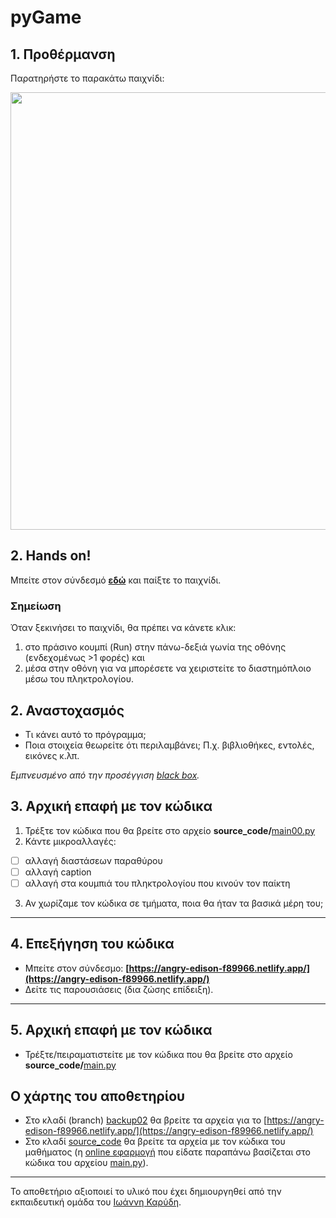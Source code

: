 # pyGame

## 1. Προθέρμανση

Παρατηρήστε το παρακάτω παιχνίδι:


<img src="https://github.com/diogenisAl/pyGame/blob/main/media/space_invaders_gif.gif" width="700">



## 2. Hands on!

Μπείτε στον σύνδεσμό **[εδώ](https://replit.com/@dioal/pyspaceinvaders?v=1)** και παίξτε το παιχνίδι.

### Σημείωση
Όταν ξεκινήσει το παιχνίδι, θα πρέπει να κάνετε κλικ:
1. στο πράσινο κουμπί (Run) στην πάνω-δεξιά γωνία της οθόνης (ενδεχομένως >1 φορές) και 
2. μέσα στην οθόνη
για να μπορέσετε να χειριστείτε το διαστημόπλοιο μέσω του πληκτρολογίου.


## 2. Αναστοχασμός

* Τι κάνει αυτό το πρόγραμμα;
* Ποια στοιχεία θεωρείτε ότι περιλαμβάνει; Π.χ. βιβλιοθήκες, εντολές, εικόνες κ.λπ.



*Εμπνευσμένο από την προσέγγιση [black box](https://en.wikipedia.org/wiki/Black_box).*

## 3. Αρχική επαφή με τον κώδικα

1. Τρέξτε τον κώδικα που θα βρείτε στο αρχείο **source_code/**[main00.py](https://github.com/diogenisAl/pyGame/blob/source_code/main00.py)
2. Κάντε μικροαλλαγές:
- [ ] αλλαγή διαστάσεων παραθύρου
- [ ] αλλαγή caption
- [ ] αλλαγή στα κουμπιά του πληκτρολογίου που κινούν τον παίκτη
3. Αν χωρίζαμε τον κώδικα σε τμήματα, ποια θα ήταν τα βασικά μέρη του;
---


## 4. Επεξήγηση του κώδικα

* Μπείτε στον σύνδεσμο: **[https://angry-edison-f89966.netlify.app/](https://angry-edison-f89966.netlify.app/)**
* Δείτε τις παρουσιάσεις (δια ζώσης επίδειξη).

---

## 5. Αρχική επαφή με τον κώδικα

* Τρέξτε/πειραματιστείτε με τον κώδικα που θα βρείτε στο αρχείο **source_code/**[main.py](https://github.com/diogenisAl/pyGame/blob/source_code/main.py)


## Ο χάρτης του αποθετηρίου
* Στο κλαδί (branch) [backup02](https://github.com/diogenisAl/pyGame/tree/backup02) θα βρείτε τα αρχεία για το [https://angry-edison-f89966.netlify.app/](https://angry-edison-f89966.netlify.app/)
* Στο κλαδί [source_code](https://github.com/diogenisAl/pyGame/tree/source_code) θα βρείτε τα αρχεία με τον κώδικα του μαθήματος (η [online εφαρμογή](https://replit.com/@dioal/pyspaceinvaders?v=1) που είδατε παραπάνω βασίζεται στο κώδικα του αρχείου [main.py](https://github.com/diogenisAl/pyGame/blob/source_code/main.py)).

---

Το αποθετήριο αξιοποιεί το υλικό που έχει δημιουργηθεί από την εκπαιδευτική ομάδα του [Ιωάννη Καρύδη](https://github.com/ioanniskarydis).
